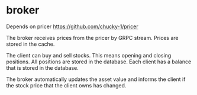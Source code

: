 # broker

Depends on pricer https://github.com/chucky-1/pricer

The broker receives prices from the pricer by GRPC stream. Prices are stored in the cache.

The client can buy and sell stocks. This means opening and closing positions. All positions are stored in the database. 
Each client has a balance that is stored in the database.

The broker automatically updates the asset value and informs the client if the stock price that the client owns has changed.